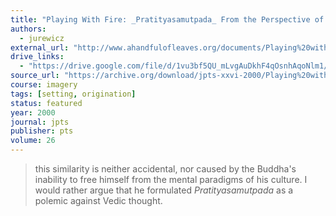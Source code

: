 ```yaml
---
title: "Playing With Fire: _Pratityasamutpada_ From the Perspective of Vedic Thought"
authors:
  - jurewicz
external_url: "http://www.ahandfulofleaves.org/documents/Playing%20with%20Fire_The%20pratityasamutpada%20from%20the%20perspective%20of%20Vedic%20thought_JPTS_Jurewicz_2000.pdf"
drive_links:
  - "https://drive.google.com/file/d/1vu3bf5QU_mLvgAuDkhF4qOsnhAqoNlm1/view?usp=drivesdk"
source_url: "https://archive.org/download/jpts-xxvi-2000/Playing%20with%20Fire%20-%20Joanna%20Jurewicz_text.pdf"
course: imagery
tags: [setting, origination]
status: featured
year: 2000
journal: jpts
publisher: pts
volume: 26
---
```


> this similarity is neither accidental, nor caused by the Buddha's inability to free himself from the mental paradigms of his culture. I would rather argue that he formulated _Pratityasamutpada_ as a polemic against Vedic thought.
